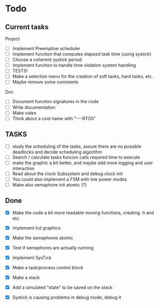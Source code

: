 # Todo

## Current tasks

Project
- [ ] Implement Preemptive scheduler 
- [ ] Implement function that computes elapsed task time (using systick)
- [ ] Choose a coherent systick period
- [ ] Implement function to handle time violation system handling
- [ ] TESTS!
- [ ] Make a selection menu for the creation of soft tasks, hard tasks, etc.
- [ ] Maybe remove some comments

Doc
- [ ] Document function signatures in the code
- [ ] Write documentation
- [ ] Make video
- [ ] Think about a cool name with "---RTOS" 

## TASKS
- [ ] study the scheduling of the tasks, assure there are no possible deadlocks and decide scheduling algorithm
- [ ] Search / calculate tasks funcion calls required time to execute 
- [ ] make the graphic a bit better, and maybe add more logging and user interaction
- [ ] Read about the clock Subsystem and debug clock init
- [ ] You could also implement a FSM with low power modes
- [ ] Make also semaphore init atomic (?)

## Done
- [x] Make the code a bit more readable moving functions, creating .h and etc.
- [x] Implement lcd graphics
- [x] Make the semaphores atomic
- [x] Test if semaphores are actually running
- [x] Implement SysTick
- [x] Make a task/process control block
- [x] Make a stack
- [x] Add a simulated "state" to be saved on the stack
- [x] Systick is causing problems in debug mode, debug it









